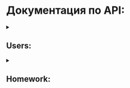 
# Документация по API:
<details><summary><h2>Users:</h2></summary>
  
+ CodeConfirmationAPI:
  + Путь: ``api/v1/code_confirmation/`` 
  + Метод: ``POST``
  + Ограничение по доступности: ``нет``
  + Суть: получить код для входа в систему
  + Действие: отправляет запрос на сервер для создания записи в таблице ``SignIn``, данные в которой будут использованы при входе/регистрации
  + Параметры: 
    + ``api_key`` - ``str`` апи ключ 
    + ``telegram_id`` - ``int`` уникальный ``id`` пользователя в телеграм
    + ``confirmation_code`` - ``int`` 6и значный код идентификации, который был выдан пользователю
    + ``name`` - ``str``  текущее имя пользователя в Telegram
  + Возвращает:
    + ``HttpResponse``: ``Информация о пользователе {telegram_id} успешно внесена в таблицу SignIN``  
+ CreateUserAPI:
  + Путь: ``api/v1/create_user/`` 
  + Метод: ``POST``
  + Ограничение по доступности: ``нет``
  + Суть: создать аккаунт
  + Действие: отправляет запрос на сервер для создания записи в таблицах ``auth.user`` и ``users.user``
  + Параметры: 
    + ``api_key`` - ``str`` апи ключ 
    + ``telegram_id`` - ``int`` уникальный ``id`` пользователя в телеграм
    + ``name`` - ``str``  текущее имя пользователя в Telegram
    + ``grade`` - ``int`` номера класса
    + ``letter`` - ``str`` литера класса
    + ``group`` - ``int`` группа класса
  + Возвращает:
    + ``HttpResponse``:
      + ``Successful``
      + ``Пользователь уже существует``  
+ GetContactsAPI:  
  + Путь: ``api/v1/get_contacts/``  
  + Метод: ``POST``
  + Ограничение по доступности: ``нет``
  + Суть: получить текущие имя и фамилию пользователя
  + Действие: возвращает ``first_name`` и ``last_name`` указанного пользователя
  + Параметры: 
  + ``api_key`` - ``str`` апи ключ 
  + ``telegram_id`` - ``int`` уникальный ``id`` пользователя-отправителя в телеграм
  + Возвращает:
  + ``JSON``:  
  + ``first_name``: ``str``  
  + ``last_name``: ``str``  
  + ``POST``  
+ ChangeContactsAPI:  
  + Путь: ``api/v1/change_contacts/``   
  + Метод: ``POST``  
  + Ограничение по доступности: ``нет``
  + Суть: изменить имя и фамилию текущего пользователя
  + Действие: изменяет ``first_name`` и ``last_name`` указанного пользователя
  + Параметры: 
  + ``api_key`` - ``str`` апи ключ 
  + ``telegram_id`` - ``int`` уникальный ``id`` пользователя-отправителя в телеграм
  + ``first_name`` - ``str`` новое имя пользователя 
  + ``last_name`` - ``str`` новая фамилия пользователя
  + Возвращает:
  + ``HttpResponse``:
  + ``Successful``
+ ChangeGradeLetterAPI:
  + Путь: ``api/v1/change_grade_letter/`` 
  + Метод: ``POST``
  + Ограничение по доступности: ``user``/``superuser``
  + Суть: изменить класс/литеру
  + Действие: по запросу меняет данные о пользователе в таблице ``Users``
  + Параметры: 
    + ``api_key`` - ``str`` апи ключ 
    + ``telegram_id`` - ``int`` уникальный ``id`` пользователя-отправителя в телеграм
    + ``grade`` - ``int`` класс
    + ``letter`` - ``int`` литера
  + Возвращает:
      + ``HttpResponse``:
        + ``Successful``
+ GetChatModeAPI:
  + Путь: ``api/v1/get_chat_mode/`` 
  + Метод: ``POST``
  + Ограничение по доступности: ``нет``
  + Суть: получить текущее значение ``chatmode`` у пользователя
  + Действие: возвращает текущее значение ``chatmode``
  + Параметры: 
  + ``api_key`` - ``str`` апи ключ 
  + ``telegram_id`` - ``int`` уникальный ``id`` пользователя-отправителя в телеграм
  + Возвращает:
  + ``JSON``:  
    ``chat_mode`` - ``bool``  
+ ChangeChatModeAPI:
  + Путь: ``api/v1/change_chat_mode/`` 
  + Метод: ``POST``
  + Ограничение по доступности: ``нет``
  + Суть: изменить текущее значение ``chatmode`` у пользователя
  + Действие: отправляет запрос на изменение ``chatmode`` пользователя в таблице ``Users``
  + Параметры: 
  + ``api_key`` - ``str`` апи ключ 
  + ``telegram_id`` - ``int`` уникальный ``id`` пользователя-отправителя в телеграм
  + Возвращает:
  + ``JSON``:  
    ``chat_mode`` - ``bool``  
+ GetQuotesAPI:
  + Путь: ``api/v1/get_quotes_status/`` 
  + Метод: ``POST``
  + Ограничение по доступности: ``нет``
  + Суть: получить текущее значение ``show_quotes`` у пользователя
  + Действие: возвращает текущее значение ``show_quotes``
  + Параметры: 
  + ``api_key`` - ``str`` апи ключ 
  + ``telegram_id`` - ``int`` уникальный ``id`` пользователя-отправителя в телеграм
  + Возвращает:
  + ``JSON``:  
    ``quotes_status`` - ``bool``  
+ ChangeQuotesAPI:
  + Путь: ``api/v1/change_quotes/`` 
  + Метод: ``POST``
  + Ограничение по доступности: ``нет``
  + Суть: изменить текущее значение ``show_quotes`` у пользователя
  + Действие: отправляет запрос на изменение ``show_quotes`` пользователя в таблице ``Users``
  + Параметры: 
  + ``api_key`` - ``str`` апи ключ 
  + ``telegram_id`` - ``int`` уникальный ``id`` пользователя-отправителя в телеграм
  + Возвращает:
  + ``JSON``:  
    ``quotes_status`` - ``bool``  
+ ShowBecomeAdminAPI:
  + Путь: ``api/v1/show_become_admin/`` 
  + Метод: ``POST``
  + Ограничение по доступности: ``superuser``
  + Суть: получить все заявки на становление администратором
  + Действие: возвращает с сервера все заявки на становление администратором с таблички ``BecomeAdmin``
  + Параметры: 
  + ``api_key`` - ``str`` апи ключ 
  + ``telegram_id`` - ``int`` уникальный ``id`` пользователя в телеграм
  + Возвращает: 
    + ``JSON`` list of dictionaries with:  
    ``id``: ``int``,  
    ``grade``: ``int``,  
    ``letter``: ``"str"``,  
    ``group``: ``int``,  
    ``first_name``: ``"str"``,  
    ``last_name``: ``"str"``,  
    ``telegram_id``: ``int``  
+ BecomeAdminAPI:
  + Путь: ``api/v1/become_admin/`` 
  + Метод: ``POST``
  + Ограничение по доступности: ``нет``
  + Суть: отправить заявку на становление администратором
  + Действие: отправляет на сервер запрос, данные из которого записываются в табличку ``BecomeAdmin`` 
  + Параметры: 
  + ``api_key`` - апи ключ 
  + ``telegram_id`` - уникальный ``id`` пользователя в телеграм
  + Возвращает: 
    + ``HttpResponse``:
      + ``You are already admin``
      + ``You are superuser, damn``
      + ``Already have request``
      + ``Successful``
      + ``Wait pls``
+ AcceptDeclineBecomeAdminAPI:
  + Путь: ``api/v1/become_admin_accept_decline/`` 
  + Метод: ``POST``
  + Ограничение по доступности: ``superuser``
  + Суть: принять\отклонить заявку на администратора
  + Действие: меняет статус конкретного пользователя на администратора и/или удаляет запись на становление в таблице ``BecomeAdmin``
  + Параметры: 
    + ``api_key`` - ``str`` апи ключ 
    + ``telegram_id`` - ``int`` уникальный ``id`` пользователя-отправителя в телеграм
    + ``decision`` - ``accept``/``decline`` вердикт
  + Возвращает:
      + ``HttpResponse``:
        + ``Это кто? Я такого не знаю``
        + ``Successful accepted``
        + ``Successful declined``
+ IsUserInSystemAPI:
  + Путь: ``api/v1/is_user_in_system/`` 
  + Метод: ``POST``
  + Ограничение по доступности: ``нет``
  + Суть: узнать есть ли пользователь в системе
  + Действие: пытается получить пользователя по его ``telegram_id``
  + Параметры: 
    + ``api_key`` - ``str`` апи ключ  
    + ``telegram_id`` - ``int`` уникальный ``id`` пользователя-отправителя в телеграм  
  + Возвращает:  
      + ``HttpResponse``:  
        + ``True``/``False``  
+ GetAdminsAPI:
  + Путь: ``api/v1/get_admins/`` 
  + Метод: ``POST``
  + Ограничение по доступности: ``нет``
  + Суть: узнать кто в твоём классе админ
  + Действие: получает из ``Users`` данные о пользователях-администраторах
  + Параметры: 
    + ``api_key`` - ``str`` апи ключ  
    + ``telegram_id`` - ``int`` уникальный ``id`` пользователя-отправителя в телеграм 
  + Возвращает:  
      + ``JSON``:  
        + ``list`` of dictionaries with:  
      ``telegram_id`` - ``int``  
      ``group`` - ``int``  
      ``user``: {  
        ``first_name`` - ``str``  
        ``last_name`` - ``str``  
        }  
+ IsUserAdminAPI:
  + Путь: ``api/v1/is_user_admin/`` 
  + Метод: ``POST``
  + Ограничение по доступности: ``нет``
  + Суть: узнать права пользователя
  + Действие: получает из ``Users.user`` данные о статусе пользователя
  + Параметры: 
    + ``api_key`` - ``str`` апи ключ  
    + ``telegram_id`` - ``int`` уникальный ``id`` пользователя-отправителя в телеграм 
  + Возвращает:  
      + ``JSON``:   
      ``is_admin`` - ``bool``  
      ``is_superuser`` - ``bool``  
</details>
<details><summary><h2>Homework:</h2></summary>

+ GetLastHomeworkAllSubjectsAPI:
  + Путь: ``api/v1/get_last_homework_all_subjects/`` 
  + Метод: ``POST``
  + Ограничение по доступности: ``нет``
  + Суть: получить дз последнее по всем предметам
  + Действие: при запросе - возвращает по каждому из предметов последнее дз 
  + Параметры: 
    + ``api_key`` - ``str`` апи ключ 
    + ``telegram_id`` - ``int`` уникальный ``id`` пользователя-отправителя в телеграм
  + Возвращает:
      + ``JSON``:  
      ``subject``: {
        ``id``: ``int``,  
        ``description``: ``str``,  
        ``subject``: ``"str"``,  
        ``group``: ``int``,  
        ``created_at``: ``datetime``,  
        ``author``: ``str``,  
        ``images``: ``list``,   
        ``files``: ``list``,  
      }
+ GetOneSubjectAPI:
  + Путь: ``api/v1/get_homework_for_subject/`` 
  + Метод: ``POST``
  + Ограничение по доступности: ``нет``
  + Суть: получить дз последнее по конкретному предмету
  + Действие: возвращает последнее дз по отправленному в запросе предмету 
  + Параметры: 
    + ``api_key`` - ``str`` апи ключ 
    + ``telegram_id`` - ``int`` уникальный ``id`` пользователя-отправителя в телеграм
    + ``subject`` - ``str`` название запрашиваемого предмета
  + Возвращает:
      + ``HttpResponse``:
        + ``Does not exist``
      + ``JSON``:
        ``id``: ``int``,  
        ``description``: ``str``,  
        ``subject``: ``"str"``,
        ``group``: ``int``,  
        ``created_at``: ``datetime``,
        ``author``: ``str``,  
        ``images``: ``list``,   
        ``files``: ``list``,  
+ GetAllHomeworkFromDateAPI:
  + Путь: ``api/v1/get_homework_from_date/`` 
  + Метод: ``POST``
  + Ограничение по доступности: ``нет``
  + Суть: получить дз за дату
  + Действие: возвращает все дз по отправленной в запросе дате 
  + Параметры: 
    + ``api_key`` - ``str`` апи ключ 
    + ``telegram_id`` - ``int`` уникальный ``id`` пользователя-отправителя в телеграм
    + ``date`` - ``datetime`` дата в формате ``yy.mm.dd``
  + Возвращает:
      + ``HttpResponse``:
        + ``Does not exist``
      + ``JSON``:  
      ``subject``: {
        ``id``: ``int``,  
        ``description``: ``str``,  
        ``subject``: ``"str"``,  
        ``group``: ``"int"``,  
        ``created_at``: ``datetime``,
        ``author``: ``str``,  
        ``images``: ``list``,   
        ``files``: ``list``,  
      }
+ GetHomeworkFromIdAPI:
  + Путь: ``api/v1/get_homework_from_id/`` 
  + Метод: ``POST``
  + Ограничение по доступности: ``нет``
  + Суть: получить дз последнее по его ``id``
  + Действие: возвращает дз с указанным ``id`` 
  + Параметры: 
    + ``api_key`` - ``str`` апи ключ 
    + ``telegram_id`` - ``int`` уникальный ``id`` пользователя-отправителя в телеграм
    + ``homework_id`` - ``int`` id домашки
  + Возвращает:
      + ``HttpResponse``:
        + ``Undefined``
        + ``Does not exist``
      + ``JSON``:    
        ``id``: ``int``,
        ``description``: ``str``,  
        ``subject``: ``"str"``,  
        ``group``: ``"int"``,  
        ``created_at``: ``datetime``,  
        ``author``: ``str``,  
        ``images``: ``list``,   
        ``files``: ``list``,  
+ GetTomorrowHomeworkAPI:
  + Путь: ``api/v1/get_tomorrow_homework/`` 
  + Метод: ``POST``
  + Ограничение по доступности: ``нет``
  + Суть: получить дз на следующий день
  + Действие: получает последнюю домашку по каждому предмету **завтра** (по расписанию)
  + Параметры: 
    + ``api_key`` - ``str`` апи ключ 
    + ``telegram_id`` - ``int`` уникальный ``id`` пользователя-отправителя в телеграм
    + ``homework_id`` - ``int`` id домашки
  + Возвращает:
      + ``JSON``:  
        ``lesson``: {  
          ``id``: ``int``,
          ``description``: ``str``,  
          ``subject``: ``"str"``,  
          ``group``: ``"int"``,  
          ``created_at``: ``datetime``,
          ``author``: ``str``,  
          ``images``: ``list``,   
          ``files``: ``list``,  
          ``data``: ``boolean``,  
        }  
+ AddHomeWorkAPI:
  + Путь: ``api/v1/add_homework/`` 
  + Метод: ``POST``
  + Ограничение по доступности: ``staff``/``superuser``
  + Суть: добавить дз
  + Действие: при запросе добавляет изображения, файлы в таблицы ``Images``, ``Files``. И создает с ними запись о домашнем задании в таблице ``Homework`` 
  + Параметры: 
    + ``api_key`` - ``str`` апи ключ 
    + ``telegram_id`` - ``int`` уникальный ``id`` пользователя-отправителя в телеграм
    + ``subject`` - ``str`` название предмета
    + ``description`` - ``str`` описание домашнего задания
    + ``images`` - ``list`` массив of ``str`` путей к изображениям 
    + ``files`` - ``list`` массив of ``str`` путей к файлам
  + Возвращает:
      + ``HttpResponse``:
        + ``Successful``
+ EditHomeworkDescriptionAPI:
  + Путь: ``api/v1/edit_homework_description/`` 
  + Метод: ``POST``
  + Ограничение по доступности: ``staff``/``superuser``
  + Суть: изменить описание у домашки
  + Действие: при запросе меняет запись о домашнем задании в таблице ``Homework`` 
  + Параметры: 
    + ``api_key`` - ``str`` апи ключ 
    + ``telegram_id`` - ``int`` уникальный ``id`` пользователя-отправителя в телеграм
    + ``homework_id`` - ``int`` id домашки
    + ``description`` - ``str`` описание домашнего задания
  + Возвращает:
      + ``HttpResponse``:
        + ``Does not exist`` 
        + ``Successful``
+ EditHomeworkImagesAPI:
  + Путь: ``api/v1/edit_homework_images/`` 
  + Метод: ``POST``
  + Ограничение по доступности: ``staff``/``superuser``
  + Суть: изменить изображения у домашки
  + Действие: при запросе меняет запись о домашнем задании в таблице ``Homework`` 
  + Параметры: 
    + ``api_key`` - ``str`` апи ключ 
    + ``telegram_id`` - ``int`` уникальный ``id`` пользователя-отправителя в телеграм
    + ``homework_id`` - ``int`` id домашки
    + ``"images"`` - ``list`` of ``str`` путей к изображениям
  + Возвращает:
      + ``HttpResponse``:
        + ``Does not exist`` 
        + ``Successful``
+ EditHomeworkFilesAPI:
  + Путь: ``api/v1/edit_homework_files/`` 
  + Метод: ``POST``
  + Ограничение по доступности: ``staff``/``superuser``
  + Суть: изменить файлы у домашки
  + Действие: при запросе меняет запись о домашнем задании в таблице ``Homework`` 
  + Параметры: 
    + ``api_key`` - ``str`` апи ключ 
    + ``telegram_id`` - ``int`` уникальный ``id`` пользователя-отправителя в телеграм
    + ``homework_id`` - ``int`` id домашки
    + ``"files"`` - ``list`` of ``str`` путей к файлам
  + Возвращает:
      + ``HttpResponse``:
        + ``Does not exist`` 
        + ``Successful``
+ DeleteHomeworkAPI:
  + Путь: ``api/v1/delete_homework/`` 
  + Метод: ``POST``
  + Ограничение по доступности: ``staff``/``superuser``
  + Суть: удалить дз по его ``id``
  + Действие: удаляет дз с указанным ``id`` 
  + Параметры: 
    + ``api_key`` - ``str`` апи ключ 
    + ``telegram_id`` - ``int`` уникальный ``id`` пользователя-отправителя в телеграм
    + ``homework_id`` - ``int`` id домашки
  + Возвращает:
      + ``HttpResponse``:
        + ``Does not exist``
        + ``Successful``
+ GetMailingAPI:
  + Путь: ``api/v1/get_mailing/`` 
  + Метод: ``POST``
  + Ограничение по доступности: ``зависящая``
  + Суть: получить все ``Mailing``'и
  + Действие: возвращает подходящие по уровню ``Mailing`` из: ``School``, ``Class``, ``Admin``
  + Параметры: 
    + ``api_key`` - ``str`` апи ключ 
    + ``telegram_id`` - ``int`` уникальный ``id`` пользователя-отправителя в телеграм
  + Возвращает:
      + ``JSON``:
      ``level``: {  
        ``id``: ``int``,  
        ``description``: ``str``,  
        ``subject``: ``"str"``,  
        ``group``: ``"int"``,  
        ``created_at``: ``datetime``,  
        ``author``: ``str``,  
        ``images``: ``list``,   
        ``files``: ``list``,  
      }
+ AddMailingAPI:
  + Путь: ``api/v1/add_mailing/`` 
  + Метод: ``POST``
  + Ограничение по доступности: ``зависящая``
  + Суть: добавить ``Mailing``'
  + Действие: добавляет ``Mailing`` в таблицу ``Homework`` с соответствующим уровнем
  + Параметры: 
    + ``api_key`` - ``str`` апи ключ 
    + ``telegram_id`` - ``int`` уникальный ``id`` пользователя-отправителя в телеграм
    + ``level`` - уровень оповещения ``school``/``admins``/``class``
    + ``description`` - описание оповещения
    + ``images`` - ``list`` of ``str`` путей к изображениям
    + ``files`` - ``list`` of ``str`` путей к файлам
  + Возвращает:
      + ``HttpResponse``:
        + ``Successful``
+ EditMailingAPI:
  + Путь: ``api/v1/edit_mailing/`` 
  + Метод: ``POST``
  + Ограничение по доступности: ``зависящая``
  + Суть: посмотреть какой ``Mailing`` будет изменен
  + Действие: возвращает ``Mailing`` по его ``homework_id``
  + Параметры: 
    + ``api_key`` - ``str`` апи ключ 
    + ``telegram_id`` - ``int`` уникальный ``id`` пользователя-отправителя в телеграм
    + ``homework_id`` - ``int`` id ``Mailing``'а
  + Возвращает:
      + ``HttpResponse``:
        + ``Does not exist``
      + ``JSON``:
        ``id``: ``int``,  
        ``grade``: ``int``,  
        ``letter``: ``"str"``,  
        ``description``: ``str``,  
        ``subject``: ``"str"``,  
        ``group``: ``"int"``,  
        ``created_at``: ``datetime``,  
        ``todo``: ``list``,  
        ``author``: ``str``,  
        ``images``: ``list``,   
        ``files``: ``list``,
+ EditMailingDescriptionAPI:
  + Путь: ``api/v1/edit_mailing_description/`` 
  + Метод: ``POST``
  + Ограничение по доступности: ``staff``/``superuser``
  + Суть: изменить описание у рассылки
  + Действие: при запросе меняет запись о рассылке в таблице ``Homework`` 
  + Параметры: 
    + ``api_key`` - ``str`` апи ключ 
    + ``telegram_id`` - ``int`` уникальный ``id`` пользователя-отправителя в телеграм
    + ``homework_id`` - ``int`` id рассылки
    + ``description`` - ``str`` описание домашнего задания
  + Возвращает:
      + ``HttpResponse``:
        + ``Does not exist`` 
        + ``Successful``
        + ``Error``
+ EditMailingImagesAPI:
  + Путь: ``api/v1/edit_mailing_images/`` 
  + Метод: ``POST``
  + Ограничение по доступности: ``staff``/``superuser``
  + Суть: изменить изображения у рассылки
  + Действие: при запросе меняет изображения связанные с указанной рассылкой 
  + Параметры: 
    + ``api_key`` - ``str`` апи ключ 
    + ``telegram_id`` - ``int`` уникальный ``id`` пользователя-отправителя в телеграм
    + ``homework_id`` - ``int`` id рассылки
    + ``"images"`` - ``list`` of ``str`` путей к изображениям
  + Возвращает:
      + ``HttpResponse``:
        + ``Does not exist`` 
        + ``Successful``
+ EditMailingFilesAPI:
  + Путь: ``api/v1/edit_mailing_files/`` 
  + Метод: ``POST``
  + Ограничение по доступности: ``staff``/``superuser``
  + Суть: изменить файлы у рассылки
  + Действие: при запросе меняет файлы связанные с указанной рассылкой 
  + Параметры: 
    + ``api_key`` - ``str`` апи ключ 
    + ``telegram_id`` - ``int`` уникальный ``id`` пользователя-отправителя в телеграм
    + ``homework_id`` - ``int`` id рассылки
    + ``"files"`` - ``list`` of ``str`` путей к файлам
  + Возвращает:
      + ``HttpResponse``:
        + ``Does not exist`` 
        + ``Successful``
+ DeleteMailingAPI:
  + Путь: ``api/v1/delete_mailing/`` 
  + Метод: ``POST``
  + Ограничение по доступности: ``staff``/``superuser``
  + Суть: удалить рассылку
  + Действие: удаляет запись о рассылке, а также все связанные изображения и файлы
  + Параметры: 
    + ``api_key`` - ``str`` апи ключ 
    + ``telegram_id`` - ``int`` уникальный ``id`` пользователя-отправителя в телеграм
    + ``homework_id`` - ``int`` id рассылки
  + Возвращает:
      + ``HttpResponse``:
        + ``Does not exist`` 
        + ``Successful``
+ TodoWorkAPI:
  + Путь: ``api/v1/change_todo/`` 
  + Метод: ``POST``
  + Ограничение по доступности: ``нет``
  + Суть: отметить домашнее задание выполненным/невыполненным
  + Действие: меняет у заданного домашнего задания значение ``is_done`` на обратное
  + Параметры: 
    + ``api_key`` - ``str`` апи ключ 
    + ``telegram_id`` - ``int`` уникальный ``id`` пользователя-отправителя в телеграм
    + ``homework_id`` - ``int`` id домашки
  + Возвращает:
      + ``HttpResponse``:
        + ``Successful``
+ GetTomorrowScheduleAPI:
  + Путь: ``api/v1/get_tomorrow_schedule/`` 
  + Метод: ``POST``
  + Ограничение по доступности: ``нет``
  + Суть: получить расписание на завтра
  + Действие: возвращает расписанию на завтрашнюю дату с метода в ``utils``
  + Параметры: 
    + ``api_key`` - ``str`` апи ключ 
    + ``telegram_id`` - ``int`` уникальный ``id`` пользователя-отправителя в телеграм
  + Возвращает:
      + ``JSON``:
        + ``list`` if ``dict`` with:  
          ``weekday`` - ``int``  
          ``lesson`` - ``int``  
          ``subject`` - ``str``  
+ DeleteOldHomeworkAPI:
  + Путь: ``api/v1/delete_old_homework/`` 
  + Метод: ``POST``
  + Ограничение по доступности: ``superuser``
  + Суть: удалить старое дз
  + Действие: удаляет все домашки и связанные с ними изображения и файлы, которым более 14 дней  
  + Параметры: 
    + ``api_key`` - ``str`` апи ключ 
    + ``telegram_id`` - ``int`` уникальный ``id`` пользователя-отправителя в телеграм
  + Возвращает:
      + ``HttpResponse``
        + ``Successful delete {todo_d_counter:int} Todo and {homework_d_counter:int} Homework rows``
+ AddScheduleAPI:
  + Путь: ``api/v1/add_schedule/`` 
  + Метод: ``POST``
  + Ограничение по доступности: ``superuser``
  + Суть: добавить расписание
  + Действие: добавляет в таблицу ``Schedule`` новую запись 
  + Параметры: 
    + ``api_key`` - ``str`` апи ключ 
    + ``telegram_id`` - ``int`` уникальный ``id`` пользователя-отправителя в телеграм
    + ``grade`` - ``int`` класс
    + ``letter`` - ``str`` литера
    + ``group`` - ``int`` группа
    + ``weekday`` - ``int`` день недели
    + ``lesson`` - ``int`` номер урока
    + ``subject`` - ``str`` аббревиатура предмета
  + Возвращает:
      + ``HttpResponse``
        + ``Successful``  
+ GetWeekSchedule:
  + Путь: ``api/v1/get_week_schedule/`` 
  + Метод: ``POST``
  + Ограничение по доступности: ``нет``
  + Суть: получить расписание на всю неделю
  + Действие: забирает с таблицы ``Schedule`` все подходящие  
  + Параметры: 
    + ``api_key`` - ``str`` апи ключ 
    + ``telegram_id`` - ``int`` уникальный ``id`` пользователя-отправителя в телеграм
  + Возвращает:
      + ``JSON``
        + ``list`` if ``dicts`` with:
          ``weekday`` - ``int`` день недели 
          ``lesson`` - ``int``  номер урока
          ``subject`` - ``str`` название предмета
</details>
